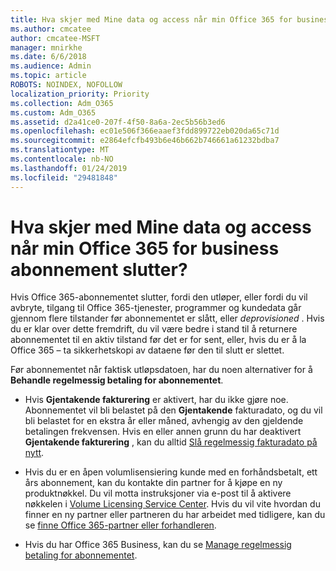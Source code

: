 ```yaml
---
title: Hva skjer med Mine data og access når min Office 365 for business abonnement slutter?
ms.author: cmcatee
author: cmcatee-MSFT
manager: mnirkhe
ms.date: 6/6/2018
ms.audience: Admin
ms.topic: article
ROBOTS: NOINDEX, NOFOLLOW
localization_priority: Priority
ms.collection: Adm_O365
ms.custom: Adm_O365
ms.assetid: d2a41ce0-207f-4f50-8a6a-2ec5b56b3ed6
ms.openlocfilehash: ec01e506f366eaaef3fdd899722eb020da65c71d
ms.sourcegitcommit: e2864efcfb493b6e46b662b746661a61232bdba7
ms.translationtype: MT
ms.contentlocale: nb-NO
ms.lasthandoff: 01/24/2019
ms.locfileid: "29481848"
---
```

# <a name="what-happens-to-my-data-and-access-when-my-office-365-for-business-subscription-ends"></a>Hva skjer med Mine data og access når min Office 365 for business abonnement slutter?

Hvis Office 365-abonnementet slutter, fordi den utløper, eller fordi du vil avbryte, tilgang til Office 365-tjenester, programmer og kundedata går gjennom flere tilstander før abonnementet er slått, eller *deprovisioned*  . Hvis du er klar over dette fremdrift, du vil være bedre i stand til å returnere abonnementet til en aktiv tilstand før det er for sent, eller, hvis du er å la Office 365 – ta sikkerhetskopi av dataene før den til slutt er slettet. 
  
Før abonnementet når faktisk utløpsdatoen, har du noen alternativer for å **Behandle regelmessig betaling for abonnementet**. 
  
- Hvis **Gjentakende fakturering** er aktivert, har du ikke gjøre noe. Abonnementet vil bli belastet på den **Gjentakende** fakturadato, og du vil bli belastet for en ekstra år eller måned, avhengig av den gjeldende betalingen frekvensen. Hvis en eller annen grunn du har deaktivert **Gjentakende fakturering** , kan du alltid [Slå regelmessig fakturadato på nytt](https://support.office.com/article/8d83b530-f4ca-47f6-a666-e5791cbacc7e).
    
- Hvis du er en åpen volumlisensiering kunde med en forhåndsbetalt, ett års abonnement, kan du kontakte din partner for å kjøpe en ny produktnøkkel. Du vil motta instruksjoner via e-post til å aktivere nøkkelen i [Volume Licensing Service Center](https://go.microsoft.com/fwlink/p/?LinkID=282016). Hvis du vil vite hvordan du finner en ny partner eller partneren du har arbeidet med tidligere, kan du se [finne Office 365-partner eller forhandleren](https://support.office.com/article/b6c18a9b-2aed-4c84-9d75-af709160258c).
    
- Hvis du har Office 365 Business, kan du se [Manage regelmessig betaling for abonnementet](https://support.office.com/article/8d83b530-f4ca-47f6-a666-e5791cbacc7e).
    

